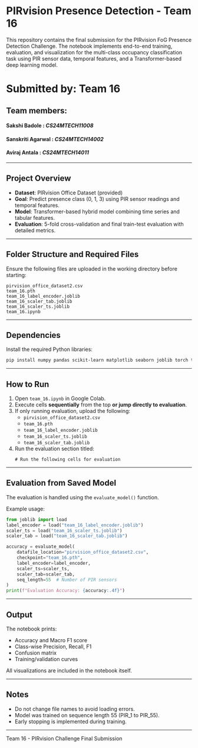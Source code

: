 
# PIRvision Presence Detection - Team 16

This repository contains the final submission for the PIRvision FoG Presence Detection Challenge. The notebook implements end-to-end training, evaluation, and visualization for the multi-class occupancy classification task using PIR sensor data, temporal features, and a Transformer-based deep learning model.

# Submitted by: Team 16
## Team members:
#### **Sakshi Badole** : ***CS24MTECH11008***
#### **Sanskriti Agarwal** : ***CS24MTECH14002***
#### **Aviraj Antala** : ***CS24MTECH14011***

---

## Project Overview

- **Dataset**: PIRvision Office Dataset (provided)
- **Goal**: Predict presence class (0, 1, 3) using PIR sensor readings and temporal features.
- **Model**: Transformer-based hybrid model combining time series and tabular features.
- **Evaluation**: 5-fold cross-validation and final train-test evaluation with detailed metrics.

---

## Folder Structure and Required Files

Ensure the following files are uploaded in the working directory before starting:

```
pirvision_office_dataset2.csv
team_16.pth
team_16_label_encoder.joblib
team_16_scaler_tab.joblib
team_16_scaler_ts.joblib
team_16.ipynb
```

---

## Dependencies

Install the required Python libraries:

```bash
pip install numpy pandas scikit-learn matplotlib seaborn joblib torch torchvision
```

---

## How to Run

1. Open `team_16.ipynb` in Google Colab.
2. Execute cells **sequentially** from the top **or jump directly to evaluation**.
3. If only running evaluation, upload the following:
   - `pirvision_office_dataset2.csv`
   - `team_16.pth`
   - `team_16_label_encoder.joblib`
   - `team_16_scaler_ts.joblib`
   - `team_16_scaler_tab.joblib`
4. Run the evaluation section titled:
   ```
   # Run the following cells for evaluation
   ```

---

## Evaluation from Saved Model

The evaluation is handled using the `evaluate_model()` function.

Example usage:

```python
from joblib import load
label_encoder = load("team_16_label_encoder.joblib")
scaler_ts = load("team_16_scaler_ts.joblib")
scaler_tab = load("team_16_scaler_tab.joblib")

accuracy = evaluate_model(
    datafile_location="pirvision_office_dataset2.csv",
    checkpoint="team_16.pth",
    label_encoder=label_encoder,
    scaler_ts=scaler_ts,
    scaler_tab=scaler_tab,
    seq_length=55  # Number of PIR sensors
)
print(f"Evaluation Accuracy: {accuracy:.4f}")
```

---

## Output

The notebook prints:

- Accuracy and Macro F1 score
- Class-wise Precision, Recall, F1
- Confusion matrix
- Training/validation curves

All visualizations are included in the notebook itself.

---

## Notes

- Do not change file names to avoid loading errors.
- Model was trained on sequence length 55 (PIR_1 to PIR_55).
- Early stopping is implemented during training.

---

Team 16 - PIRvision Challenge Final Submission
